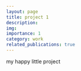 ```yaml
---
layout: page
title: project 1
description:
img:
importance: 1
category: work
related_publications: true
---
```


my happy little project

